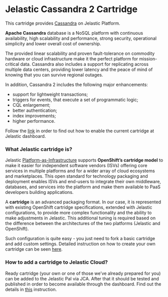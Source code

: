 # Jelastic Cassandra 2 Cartridge
This cartridge provides [Cassandra](http://cassandra.apache.org/) on Jelastic Platform.

**Apache Cassandra** database is a NoSQL platform with continuous availability, high scalability and performance, strong security, operational simplicity and lower overall cost of ownership. 

The provided linear scalability and proven fault-tolerance on commodity hardware or cloud infrastructure make it the perfect platform for mission-critical data. Cassandra also includes a support for replicating across multiple data centers, providing lower latency and the peace of mind of knowing that you can survive regional outages.

In addition, Cassandra 2 includes the following major enhancements:
* support for lightweight transactions;
* triggers for events, that execute a set of programmatic logic;
* CQL enlargement;
* better authentication;
* index improvements;
* higher performance.

Follow the [link](http://ops-docs.jelastic.com/private-add-cartridge) in order to find out how to enable the current cartridge at Jelastic dashboard.

### What Jelastic cartridge is?

Jelastic [Platform-as-Infrastructure](http://docs.jelastic.com/what-is-platform-as-infrastructure) supports **OpenShift’s cartridge model** to make it easier for independent software vendors (ISVs) offering core services in multiple platforms and for a wider array of cloud ecosystems and marketplaces. This open standard for technology packaging and deployment enables ISVs and end-users to integrate their own middleware, databases, and services into the platform and make them available to PaaS developers building applications.

A **cartridge** is an advanced packaging format. In our case, it is represented with existing OpenShift cartridge specifications, extended with Jelastic configurations, to provide more complex functionality and the ability to make adjustments in Jelastic. This additional tuning is required based on the difference between the architectures of the two platforms (Jelastic and OpenShift).

Such configuration is quite easy - you just need to fork a basic cartridge and add custom settings. Detailed instruction on how to create your own cartridge can be seen [here](http://ops-docs.jelastic.com/create-cartridge).


### How to add a cartridge to Jelastic Cloud?

Ready cartridge (your own or one of those we’ve already prepared for you) can be added to the Jelastic PaI via JCA. After that it should be tested and published in order to become available through the dashboard. Find out the details in [this](http://ops-docs.jelastic.com/private-add-cartridge) instruction.
